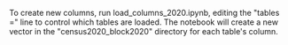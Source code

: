
To create new columns, run load_columns_2020.ipynb, editing the "tables =" line to control which tables are loaded.  The notebook will create a new vector in the "census2020_block2020" directory for each table's column.

